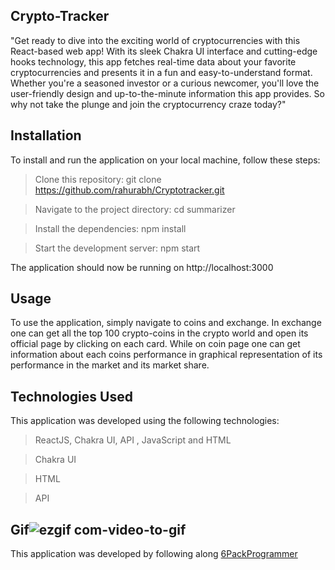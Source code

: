 ## Crypto-Tracker

"Get ready to dive into the exciting world of cryptocurrencies with this React-based web app! With its sleek Chakra UI interface and cutting-edge hooks technology, this app fetches real-time data about your favorite cryptocurrencies and presents it in a fun and easy-to-understand format. Whether you're a seasoned investor or a curious newcomer, you'll love the user-friendly design and up-to-the-minute information this app provides. So why not take the plunge and join the cryptocurrency craze today?"


## Installation

To install and run the application on your local machine, follow these steps:

> Clone this repository: git clone https://github.com/rahurabh/Cryptotracker.git

> Navigate to the project directory: cd summarizer

> Install the dependencies: npm install

> Start the development server: npm start

The application should now be running on http://localhost:3000

## Usage 

To use the application, simply navigate to coins and exchange. In exchange one can get all the top 100 crypto-coins in the crypto world and open its official page by clicking on each card. While on coin page one can get information about each coins performance in graphical representation of its performance in the market and its market share.

## Technologies Used

This application was developed using the following technologies:

> ReactJS, Chakra UI, API , JavaScript and HTML

> Chakra UI

> HTML

> API

## Gif![ezgif com-video-to-gif](https://user-images.githubusercontent.com/63224718/236291616-07d381f6-2dbf-4d16-94a9-fdb4131d8a79.gif)


This application was developed by following along [6PackProgrammer](https://www.youtube.com/@6PackProgrammer)
